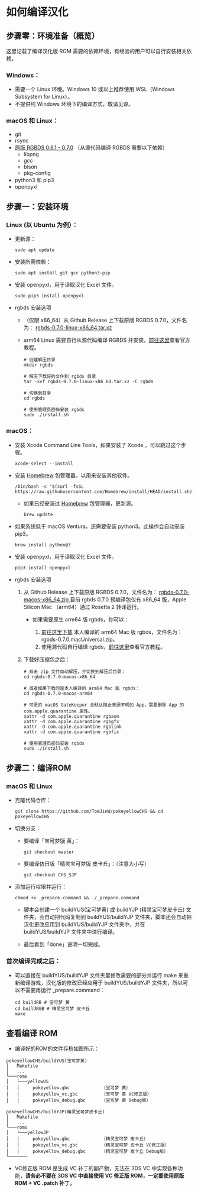 # 如何编译汉化

## 步骤零：环境准备（概览）

这里记载了编译汉化版 ROM 需要的依赖环境，有经验的用户可以自行安装相关依赖。

### Windows：
- 需要一个 Linux 环境。Windows 10 或以上推荐使用 WSL（Windows Subsystem for Linux）。
- 不提供纯 Windows 环境下的编译方式，敬请见谅。

### macOS 和 Linux：
- git
- rsync
- [原版 RGBDS 0.6.1 - 0.7.0](https://rgbds.gbdev.io/install/) （从源代码编译 RGBDS 需要以下依赖）
	-  libpng
	-  gcc
	-  bison
	-  pkg-config
-  python3 和 pip3
-  openpyxl

## 步骤一：安装环境
### Linux (以 Ubuntu 为例）：
- 更新源：

	```
	sudo apt update
	```
	
- 安装所需依赖：

	```
	sudo apt install git gcc python3-pip
	```
	
- 安装 openpyxl，用于读取汉化 Excel 文件。
	
	```
	sudo pip3 install openpyxl
	```
	
- rgbds 安装选项
	-  （仅限 x86_64）从 Github Release 上下载原版 RGBDS 0.7.0，文件名为：  [rgbds-0.7.0-linux-x86_64.tar.xz](https://github.com/gbdev/rgbds/releases/tag/v0.7.0)
	- arm64 Linux 需要自行从源代码编译 RGBDS 并安装。[前往这里](https://rgbds.gbdev.io/install/source)查看官方教程。

 	
 		```
		# 创建解压目录
		mkdir rgbds

		# 解压下载好的文件到 rgbds 目录
		tar -xvf rgbds-0.7.0-linux-x86_64.tar.xz -C rgbds

		# 切换到目录
		cd rgbds

		# 使用管理员密码安装 rgbds
		sudo ./install.sh
		```
		
### macOS：
- 安装 Xcode Command Line Tools，如果安装了 Xcode ，可以跳过这个步骤。
	
	```
	xcode-select --install
	```
	
- 安装 [Homebrew](https://brew.sh) 包管理器，以用来安装其他软件。
	
	```
	/bin/bash -c "$(curl -fsSL https://raw.githubusercontent.com/Homebrew/install/HEAD/install.sh)"
	```

	- 如果已经安装过 [Homebrew](https://brew.sh) 包管理器，更新源。
	
		```
		brew update
		```

- 如果系统低于 macOS Ventura，还需要安装 python3。此操作会自动安装 pip3。
	
	```
	brew install python@3
	```

- 安装 openpyxl，用于读取汉化 Excel 文件。
	
	```
	pip3 install openpyxl
	```
	
- rgbds 安装选项

	1.  从 Github Release 上下载原版 RGBDS 0.7.0，文件名为：  [rgbds-0.7.0-macos-x86_64.zip
](https://github.com/gbdev/rgbds/releases/tag/v0.7.0) 目前 rgbds 0.7.0 预编译包仅有 x86_64 版，Apple Silicon Mac （arm64）通过 Rosetta 2 转译运行。 

		- 如果需要原生 arm64 版 rgbds，你可以：

			1. [前往这里下载](https://tomjinw.github.io/download/rgbds-0.7.0.macUniversal.zip) 本人编译的 arm64 Mac 版 rgbds，文件名为：rgbds-0.7.0.macUniversal.zip。
			2. 使用源代码自行编译 rgbds，[前往这里](https://rgbds.gbdev.io/install/source)查看官方教程。
 	
	3. 下载好压缩包之后：

 		```
		# 双击 zip 文件自动解压，并切换到解压后目录：
		cd rgbds-0.7.0-macos-x86_64

		# 或者如果下载的是本人编译的 arm64 Mac 版 rgbds：
		cd rgbds-0.7.0-macos-arm64

		# 可恶的 macOS GateKeeper 会默认阻止来源不明的 App，需要删除 App 的 com.apple.quarantine 属性。
		xattr -d com.apple.quarantine rgbasm
		xattr -d com.apple.quarantine rgbgfx
		xattr -d com.apple.quarantine rgblink
		xattr -d com.apple.quarantine rgbfix

		# 使用管理员密码安装 rgbds
		sudo ./install.sh
		```


## 步骤二：编译ROM

### macOS 和 Linux

- 克隆代码仓库：

	```
	git clone https://github.com/TomJinW/pokeyellowCHS && cd pokeyellowCHS
	```

- 切换分支：
	- 要编译「宝可梦版 黄」：

		```
		git checkout master
		```
		
	- 要编译仿日版「精灵宝可梦版 皮卡丘」：（注意大小写）

		```
		git checkout CHS_SJP
		```

- 添加运行权限并运行：

	```
	chmod +x _prepare.command && ./_prepare.command
	```

	- 脚本会创建一个 buildYUS(宝可梦黄) 或 buildYJP (精灵宝可梦皮卡丘) 文件夹，会自动把代码复制到 buildYUS/buildYJP 文件夹，脚本还会自动把汉化更改应用到 buildYUS/buildYJP 文件夹中，并在 buildYUS/buildYJP 文件夹中进行编译。

	- 最后看到「done」说明一切完成。

### 首次编译完成之后：

- 可以直接在 buildYUS/buildYJP 文件夹里修改需要的部分并运行 make 来重新编译游戏，汉化版的修改已经应用于 buildYUS/buildYJP 文件夹，所以可以不需要再运行 _prepare.command：

	```
	cd buildRB # 宝可梦 黄
	cd buildRGB # 精灵宝可梦 皮卡丘
	make
	```

## 查看编译 ROM

- 编译好的ROM的文件存档如图所示：

```
pokeyellowCHS/buildYUS(宝可梦黄)
│   Makefile
│   ...    
└───roms
│   └───yellowUS
│ 	│ 	  pokeyellow.gbc 			（宝可梦 黄）
│ 	│ 	  pokeyellow_vc.gbc			（宝可梦 黄 VC修正版）
│ 	│ 	  pokeyellow_debug.gbc		（宝可梦 黄 Debug版）

pokeyellowCHS/buildYJP(精灵宝可梦皮卡丘)
│   Makefile
│   ...    
└───roms
│   └───yellowJP
│ 	│ 	  pokeyellow.gbc 			（精灵宝可梦 皮卡丘）
│ 	│ 	  pokeyellow_vc.gbc			（精灵宝可梦 皮卡丘 VC修正版）
│ 	│ 	  pokeyellow_debug.gbc		（精灵宝可梦 皮卡丘 Debug版）
└───────
```
	
- VC修正版 ROM 是生成 VC 补丁的副产物，无法在 3DS VC 中实现各种功能，**请务必不要在 3DS VC 中直接使用 VC 修正版 ROM，一定要使用原版 ROM + VC .patch 补丁。**
	
	
	

